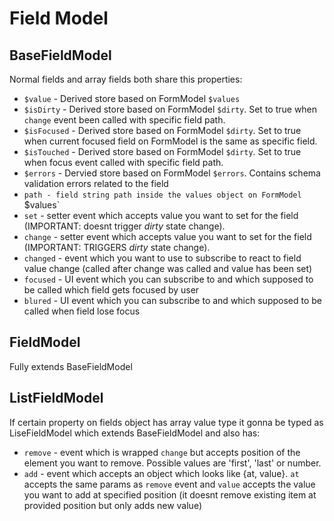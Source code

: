 # Field Model

## BaseFieldModel

Normal fields and array fields both share this properties:

- `$value` - Derived store based on FormModel `$values`
- `$isDirty` - Derived store based on FormModel `$dirty`. Set to true when `change` event been called with specific field path. 
- `$isFocused` - Derived store based on FormModel `$dirty`. Set to true when current focused field on FormModel is the same as specific field.
- `$isTouched` - Derived store based on FormModel `$dirty`. Set to true when focus event called with specific field path. 
- `$errors` - Dervied store based on FormModel `$errors`. Contains schema validation errors related to the field 
- `path - field string path inside the values object on FormModel `$values`
- `set` - setter event which accepts value you want to set for the field (IMPORTANT: doesnt trigger *dirty* state change).
- `change` - setter event which accepts value you want to set for the field (IMPORTANT: TRIGGERS *dirty* state change).
- `changed` - event which you want to use to subscribe to react to field value change (called after change was called and value has been set)
- `focused` - UI event which you can subscribe to and which supposed to be called which field gets focused by user
- `blured` - UI event which you can subscribe to and which supposed to be called when field lose focus

## FieldModel

Fully extends BaseFieldModel

## ListFieldModel

If certain property on fields object has array value type it gonna be typed as LiseFieldModel which extends BaseFieldModel and also has:

- `remove` - event which is wrapped `change` but accepts position of the element you want to remove. Possible values are 'first', 'last' or number. 
- `add` - event which accepts an object which looks like {at, value}. `at` accepts the same params as `remove` event and `value` accepts the value you want to add at specified position (it doesnt remove existing item at provided position but only adds new value)
